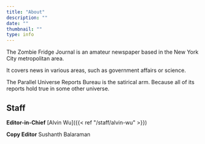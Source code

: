 ```yaml
---
title: "About"
description: ""
date: ""
thumbnail: ""
type: info
---
```


The Zombie Fridge Journal is an amateur newspaper based in the New York City metropolitan area. 

It covers news in various areas, such as government affairs or science. 

The Parallel Universe Reports Bureau is the satirical arm. Because all of its reports hold true in some other universe.

## Staff 

**Editor-in-Chief** [Alvin Wu]({{< ref "/staff/alvin-wu" >}})

**Copy Editor** Sushanth Balaraman